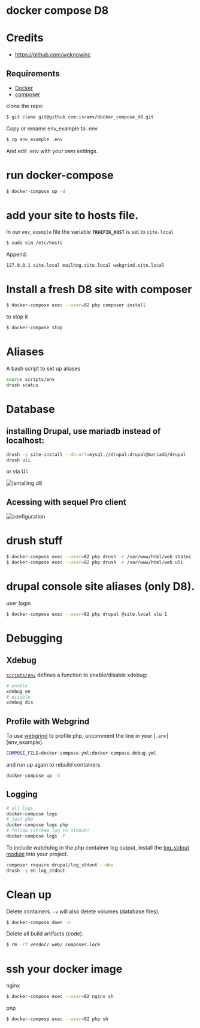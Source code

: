 # docker compose D8

# Credits

- https://github.com/weknowinc

## Requirements 

- [Docker](https://www.docker.com/community-edition)
- [composer](https://getcomposer.org/doc/00-intro.md#installation-linux-unix-osx)

clone the repo:

```bash
$ git clone git@github.com:isramv/docker_compose_d8.git
```

Copy or rename env_example to .env

```bash
$ cp env_example .env
```

And edit .env with your own settings.

# run docker-compose

```bash
$ docker-compose up -d
```

# add your site to hosts file.

In our `env_example` file the variable **`TRAEFIK_HOST`** is set to `site.local`

```bash
$ sudo vim /etc/hosts
```

Append:

```
127.0.0.1 site.local mailhog.site.local webgrind.site.local
```

# Install a fresh D8 site with composer

```bash
$ docker-compose exec --user=82 php composer install
```
to stop it
```bash
$ docker-compose stop
```

# Aliases

A bash script to set up aliases

```bash
source scripts/env
drush status
```

# Database

## installing Drupal, use mariadb instead of localhost:

```bash
drush -y site-install --db-url=mysql://drupal:drupal@mariadb/drupal
drush uli
```

or via UI:

![isntalling d8](https://www.evernote.com/l/Ar8MCZ_MMGdLEJNL7_RK9wC8MMh6j5MEHgwB/image.png)


## Acessing with sequel Pro client

![configuration](https://www.evernote.com/l/Ar-v6WAoltRM0q9PH2PVg1fGoc5YspwdLEwB/image.png)

# drush stuff

```bash
$ docker-compose exec --user=82 php drush -r /var/www/html/web status
$ docker-compose exec --user=82 php drush -r /var/www/html/web uli
```
# drupal console site aliases (only D8).

user login

```bash
$ docker-compose exec --user=82 php drupal @site.local ulu 1
```

# Debugging

## Xdebug

[`scripts/env`](scripts/env) defines a function to enable/disable xdebug:

```bash
# enable
xdebug en
# disable
xdebug dis
```

## Profile with Webgrind

To use [webgrind](https://github.com/jokkedk/webgrind) to profile php, uncomment the line in your [`.env`][env_example].

```bash
COMPOSE_FILE=docker-compose.yml:docker-compose.debug.yml
```

and run up again to rebuild containers

```bash
docker-compose up -d
```

## Logging

```bash
# all logs
docker-compose logs
# just php
docker-compose logs php
# follow (stream log to stdout)
docker-compose logs -f
```

To include watchdog in the php container log output, install the [log_stdout module](https://www.drupal.org/project/log_stdout) into your project.

```bash
composer require drupal/log_stdout --dev
drush -y en log_stdout
```

# Clean up

Delete containers. `-v` will also delete volumes (database files).

```bash
$ docker-compose down -v
```

Delete all build artifacts (code).

```bash
$ rm -rf vendor/ web/ composer.lock
```

# ssh your docker image

nginx
```bash
$ docker-compose exec --user=82 nginx sh
```

php
```bash
$ docker-compose exec --user=82 php sh
```
